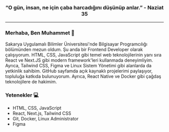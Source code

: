 <h3 align="center">“O gün, insan, ne için çaba harcadığını düşünüp anlar.” - Naziat 35</h3>

---

### Merhaba, Ben Muhammet 👋

Sakarya Uygulamalı Bilimler Üniversitesi'nde Bilgisayar Programcılığı bölümünden mezun oldum. Şu anda bir Frontend Developer olarak çalışıyorum. HTML, CSS, JavaScript gibi temel web teknolojilerinin yanı sıra React ve Next.JS gibi modern framework'leri kullanmada deneyimliyim. Ayrıca, Tailwind CSS, Figma ve Linux Sistem Yönetimi gibi alanlarda da yetkinlik sahibim. GitHub sayfamda açık kaynaklı projelerimi paylaşıyor, topluluğa katkıda bulunuyorum. Ayrıca, React Native ve Docker gibi çağdaş teknolojilere de hakimim.

### Yetenekler 💻

- HTML, CSS, JavaScript
- React, Next.js, Tailwind CSS
- Git, Docker, Linux Administrator
- Figma
